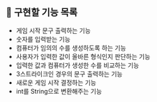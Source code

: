 ## 📝 구현할 기능 목록

- 게임 시작 문구 출력하는 기능
- 숫자를 입력받는 기능
- 컴퓨터가 임의의 수를 생성하도록 하는 기능
- 사용자가 입력한 값이 올바른 형식인지 판단하는 기능
- 입력한 값과 컴퓨터가 생성한 수를 비교하는 기능
- 3스트라이크인 경우의 문구 출력하는 기능
- 새로운 게임 시작 결정하는 기능
- int를 String으로 변환해주는 기능